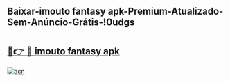 
## Baixar-imouto fantasy apk-Premium-Atualizado-Sem-Anúncio-Grátis-!0udgs

# <h2><a href="https://andorid.site?title=imouto_fantasy_apk&ref=27">🔗👉 🔴 imouto fantasy apk</a></h2>

[![acn](https://github.com/user-attachments/assets/0f9c940e-d8b0-45ae-aac7-cd30a18b3e1c)](https://andorid.site?title=imouto_fantasy_apk&ref=27)

